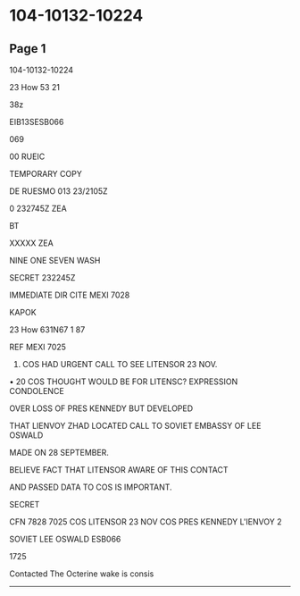 # 104-10132-10224

## Page 1

104-10132-10224

23 How 53 21

38z

EIB13SESB066

069

00 RUEIC

TEMPORARY COPY

DE RUESMO 013 23/2105Z

0 232745Z ZEA

BT

XXXXX ZEA

NINE ONE SEVEN WASH

SECRET 232245Z

IMMEDIATE DIR CITE MEXI 7028

KAPOK

23 How 631N67 1 87

REF MEXI 7025

1. COS HAD URGENT CALL TO SEE LITENSOR 23 NOV.

• 20 COS THOUGHT WOULD BE FOR LITENSC? EXPRESSION CONDOLENCE

OVER LOSS OF PRES KENNEDY BUT DEVELOPED

THAT LIENVOY ZHAD LOCATED CALL TO SOVIET EMBASSY OF LEE OSWALD

MADE ON 28 SEPTEMBER.

BELIEVE FACT THAT LITENSOR AWARE OF THIS CONTACT

AND PASSED DATA TO COS IS IMPORTANT.

SECRET

CFN 7828 7025 COS LITENSOR 23 NOV COS PRES KENNEDY L'IENVOY 2

SOVIET LEE OSWALD ESB066

1725

Contacted The Octerine wake is consis

---


